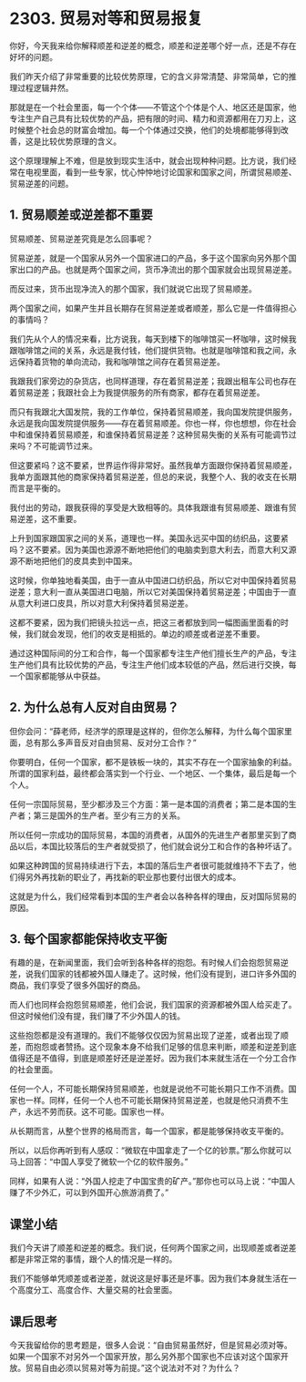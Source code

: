 # 2303. 贸易对等和贸易报复
你好，今天我来给你解释顺差和逆差的概念，顺差和逆差哪个好一点，还是不存在好坏的问题。

我们昨天介绍了非常重要的比较优势原理，它的含义非常清楚、非常简单，它的推理过程逻辑井然。

那就是在一个社会里面，每一个个体——不管这个个体是个人、地区还是国家，他专注生产自己具有比较优势的产品，把有限的时间、精力和资源都用在刀刃上，这时候整个社会总的财富会增加。每一个个体通过交换，他们的处境都能够得到改善，这是比较优势原理的含义。

这个原理理解上不难，但是放到现实生活中，就会出现种种问题。比方说，我们经常在电视里面，看到一些专家，忧心忡忡地讨论国家和国家之间，所谓贸易顺差、贸易逆差的问题。

## 1. 贸易顺差或逆差都不重要
贸易顺差、贸易逆差究竟是怎么回事呢？

贸易逆差，就是一个国家从另外一个国家进口的产品，多于这个国家向另外那个国家出口的产品。也就是两个国家之间，货币净流出的那个国家就会出现贸易逆差。

而反过来，货币出现净流入的那个国家，我们就说它出现了贸易顺差。

两个国家之间，如果产生并且长期存在贸易逆差或者顺差，那么它是一件值得担心的事情吗？

我们先从个人的情况来看，比方说我，每天到楼下的咖啡馆买一杯咖啡，这时候我跟咖啡馆之间的关系，永远是我付钱，他们提供货物。也就是咖啡馆和我之间，永远保持着货物的单向流动，我和咖啡馆之间存在着贸易逆差。

我跟我们家旁边的杂货店，也同样道理，存在着贸易逆差；我跟出租车公司也存在着贸易逆差；我跟社会上为我提供服务的所有商家，都存在着贸易逆差。

而只有我跟北大国发院，我的工作单位，保持着贸易顺差，我向国发院提供服务，永远是我向国发院提供服务——存在着贸易顺差。你也一样，你也想想，你在社会中和谁保持着贸易顺差，和谁保持着贸易逆差？这种贸易失衡的关系有可能调节过来吗？不可能调节过来。
 
但这要紧吗？这不要紧，世界运作得非常好。虽然我单方面跟你保持着贸易顺差，我单方面跟其他的商家保持着贸易逆差，但总的来说，我整个人、我的收支在长期而言是平衡的。

我付出的劳动，跟我获得的享受是大致相等的。具体我跟谁有贸易顺差、跟谁有贸易逆差，这不重要。

上升到国家跟国家之间的关系，道理也一样。美国永远买中国的纺织品，这要紧吗？这不要紧。因为美国也源源不断地把他们的电脑卖到意大利去，而意大利又源源不断地把他们的皮具卖到中国来。

这时候，你单独地看美国，由于一直从中国进口纺织品，所以它对中国保持着贸易逆差；意大利一直从美国进口电脑，所以它对美国保持着贸易逆差；中国由于一直从意大利进口皮具，所以对意大利保持着贸易逆差。
 
这都不要紧，因为我们把镜头拉远一点，把这三者都放到同一幅图画里面看的时候，我们就会发现，他们的收支是相抵的。单边的顺差或者逆差不重要。

通过这种国际间的分工和合作，每一个国家都专注生产他们擅长生产的产品，专注生产他们具有比较优势的产品，专注生产他们成本较低的产品，然后进行交换，每一个国家都能够从中获益。

## 2. 为什么总有人反对自由贸易？
但你会问：“薛老师，经济学的原理是这样的，但你怎么解释，为什么每个国家里面，总有那么多声音反对自由贸易、反对分工合作？”

你要明白，任何一个国家，都不是铁板一块的，其实不存在一个国家抽象的利益。所谓的国家利益，最终都会落实到一个行业、一个地区、一个集体，最后是每一个个人。

任何一宗国际贸易，至少都涉及三个方面：第一是本国的消费者；第二是本国的生产者；第三是国外的生产者。至少有三方的关系。

所以任何一宗成功的国际贸易，本国的消费者，从国外的先进生产者那里买到了商品以后，本国比较落后的生产者就受损了，他们就会说分工和合作的各种坏话了。

如果这种跨国的贸易持续进行下去，本国的落后生产者很可能就维持不下去了，他们得另外再找新的职业了，再找新的职业那也要付出很大的成本。

这就是为什么，我们经常看到本国的生产者会以各种各样的理由，反对国际贸易的原因。

## 3. 每个国家都能保持收支平衡
有趣的是，在新闻里面，我们会听到各种各样的抱怨。有时候人们会抱怨贸易逆差，说我们国家的钱都被外国人赚走了。这时候，他们没有提到，进口许多外国的商品，我们享受了很多外国好的商品。

而人们也同样会抱怨贸易顺差，他们会说，我们国家的资源都被外国人给买走了。但这时候他们没有提，我们赚了不少外国人的钱。

这些抱怨都是没有道理的。我们不能够仅仅因为贸易出现了逆差，或者出现了顺差，而抱怨或者赞扬。这个现象本身不给我们足够的信息来判断，顺差和逆差到底值得还是不值得，到底是顺差好还是逆差好。因为我们本来就生活在一个分工合作的社会里面。

任何一个人，不可能长期保持贸易顺差，也就是说他不可能长期只工作不消费。国家也一样。同样，任何一个人也不可能长期保持贸易逆差，也就是他只消费不生产，永远不劳而获。这不可能。国家也一样。

从长期而言，从整个世界的格局而言，每一个国家，都是能够保持收支平衡的。

所以，以后你再听到有人感叹：“微软在中国拿走了一个亿的钞票。”那么你就可以马上回答：“中国人享受了微软一个亿的软件服务。”

同样，如果有人说：“外国人挖走了中国宝贵的矿产。”那你也可以马上说：“中国人赚了不少外汇，可以到外国开心旅游消费了。”

## 课堂小结
我们今天讲了顺差和逆差的概念。我们说，任何两个国家之间，出现顺差或者逆差都是非常正常的事情，跟个人的情况是一样的。

我们不能够单凭顺差或者逆差，就说这是好事还是坏事。因为我们本身就生活在一个高度分工、高度合作、大量交易的社会里面。 
## 课后思考
今天我留给你的思考题是，很多人会说：“自由贸易虽然好，但是贸易必须对等。如果一个国家不对另外一个国家开放，那么另外那个国家也不应该对这个国家开放。贸易自由必须以贸易对等为前提。”这个说法对不对？为什么？